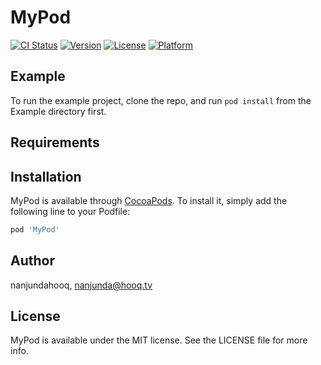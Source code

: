 # MyPod

[![CI Status](https://img.shields.io/travis/nanjundahooq/MyPod.svg?style=flat)](https://travis-ci.org/nanjundahooq/MyPod)
[![Version](https://img.shields.io/cocoapods/v/MyPod.svg?style=flat)](https://cocoapods.org/pods/MyPod)
[![License](https://img.shields.io/cocoapods/l/MyPod.svg?style=flat)](https://cocoapods.org/pods/MyPod)
[![Platform](https://img.shields.io/cocoapods/p/MyPod.svg?style=flat)](https://cocoapods.org/pods/MyPod)

## Example

To run the example project, clone the repo, and run `pod install` from the Example directory first.

## Requirements

## Installation

MyPod is available through [CocoaPods](https://cocoapods.org). To install
it, simply add the following line to your Podfile:

```ruby
pod 'MyPod'
```

## Author

nanjundahooq, nanjunda@hooq.tv

## License

MyPod is available under the MIT license. See the LICENSE file for more info.
